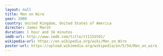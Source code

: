 ```yaml
---
layout: null
title: Man on Wire
year: 2008
country: United Kingdom, United States of America
director: James Marsh
duration: 1 hour and 34 minutes
imdb-url: http://www.imdb.com/title/tt1155592/
wikipedia-url: https://en.wikipedia.org/wiki/Man_on_Wire
poster-url: https://upload.wikimedia.org/wikipedia/en/5/54/Man_on_wire_ver2.jpg
---
```

